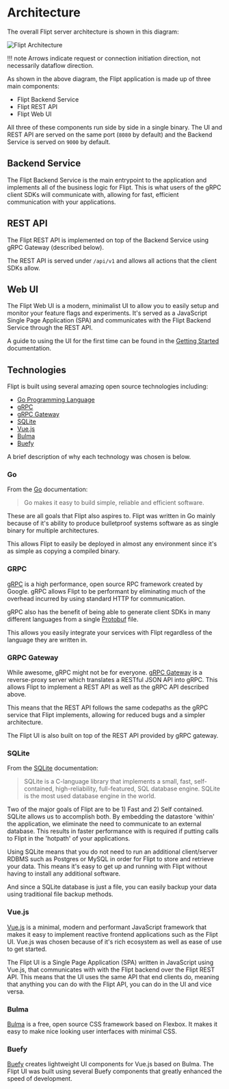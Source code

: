 # Architecture

The overall Flipt server architecture is shown in this diagram:

![Flipt Architecture](assets/images/architecture.svg)

!!! note
    Arrows indicate request or connection initiation direction, not necessarily dataflow direction.

As shown in the above diagram, the Flipt application is made up of three main components:

* Flipt Backend Service
* Flipt REST API
* Flipt Web UI

All three of these components run side by side in a single binary. The UI and REST API are served on the same port (`8080` by default) and the Backend Service is served on `9000` by default.

## Backend Service

The Flipt Backend Service is the main entrypoint to the application and implements all of the business logic for Flipt. This is what users of the gRPC client SDKs will communicate with, allowing for fast, efficient communication with your applications.

## REST API

The Flipt REST API is implemented on top of the Backend Service using gRPC Gateway (described below).

The REST API is served under `/api/v1` and allows all actions that the client SDKs allow.

## Web UI

The Flipt Web UI is a modern, minimalist UI to allow you to easily setup and monitor your feature flags and experiments. It's served as a JavaScript Single Page Application (SPA) and communicates with the Flipt Backend Service through the REST API.

A guide to using the UI for the first time can be found in the [Getting Started](getting_started.md) documentation.

## Technologies

Flipt is built using several amazing open source technologies including:

* [Go Programming Language](https://golang.org/)
* [gRPC](https://grpc.io/)
* [gRPC Gateway](https://github.com/grpc-ecosystem/grpc-gateway/)
* [SQLite](https://sqlite.org/index.html)
* [Vue.js](https://vuejs.org/)
* [Bulma](https://bulma.io/)
* [Buefy](https://buefy.github.io/)

A brief description of why each technology was chosen is below.

### Go

From the [Go](https://golang.org/) documentation:

> Go makes it easy to build simple, reliable and efficient software.

These are all goals that Flipt also aspires to. Flipt was written in Go mainly because of it's ability to produce bulletproof systems software as as single binary for multiple architectures.

This allows Flipt to easily be deployed in almost any environment since it's as simple as copying a compiled binary.

### GRPC

[gRPC](https://grpc.io/) is a high performance, open source RPC framework created by Google. gRPC allows Flipt to be performant by eliminating much of the overhead incurred by using standard HTTP for communication.

gRPC also has the benefit of being able to generate client SDKs in many different languages from a single [Protobuf](https://github.com/markphelps/flipt/blob/master/proto/flipt.proto) file.

This allows you easily integrate your services with Flipt regardless of the language they are written in.

### GRPC Gateway

While awesome, gRPC might not be for everyone. [gRPC Gateway](https://github.com/grpc-ecosystem/grpc-gateway/) is a reverse-proxy server which translates a RESTful JSON API into gRPC. This allows Flipt to implement a REST API as well as the gRPC API described above.

This means that the REST API follows the same codepaths as the gRPC service that Flipt implements, allowing for reduced bugs and a simpler architecture.

The Flipt UI is also built on top of the REST API provided by gRPC gateway.

### SQLite

From the [SQLite](https://sqlite.org/) documentation:

> SQLite is a C-language library that implements a small, fast, self-contained, high-reliability, full-featured, SQL database engine. SQLite is the most used database engine in the world.

Two of the major goals of Flipt are to be 1) Fast and 2) Self contained. SQLite allows us to accomplish both. By embedding the datastore 'within' the application, we eliminate the need to communicate to an external database. This results in faster performance with is required if putting calls to Flipt in the 'hotpath' of your applications.

Using SQLite means that you do not need to run an additional client/server RDBMS such as Postgres or MySQL in order for Flipt to store and retrieve your data. This means it's easy to get up and running with Flipt without having to install any additional software.

And since a SQLite database is just a file, you can easily backup your data using traditional file backup methods.

### Vue.js

[Vue.js](https://vuejs.org/) is a minimal, modern and performant JavaScript framework that makes it easy to implement reactive frontend applications such as the Flipt UI. Vue.js was chosen because of it's rich ecosystem as well as ease of use to get started.

The Flipt UI is a Single Page Application (SPA) written in JavaScript using Vue.js, that communicates with with the Flipt backend over the Flipt REST API. This means that the UI uses the same API that end clients do, meaning that anything you can do with the Flipt API, you can do in the UI and vice versa.

### Bulma

[Bulma](https://bulma.io/) is a free, open source CSS framework based on Flexbox. It makes it easy to make nice looking user interfaces with minimal CSS.

### Buefy

[Buefy](https://buefy.github.io/) creates lightweight UI components for Vue.js based on Bulma. The Flipt UI was built using several Buefy components that greatly enhanced the speed of development.
